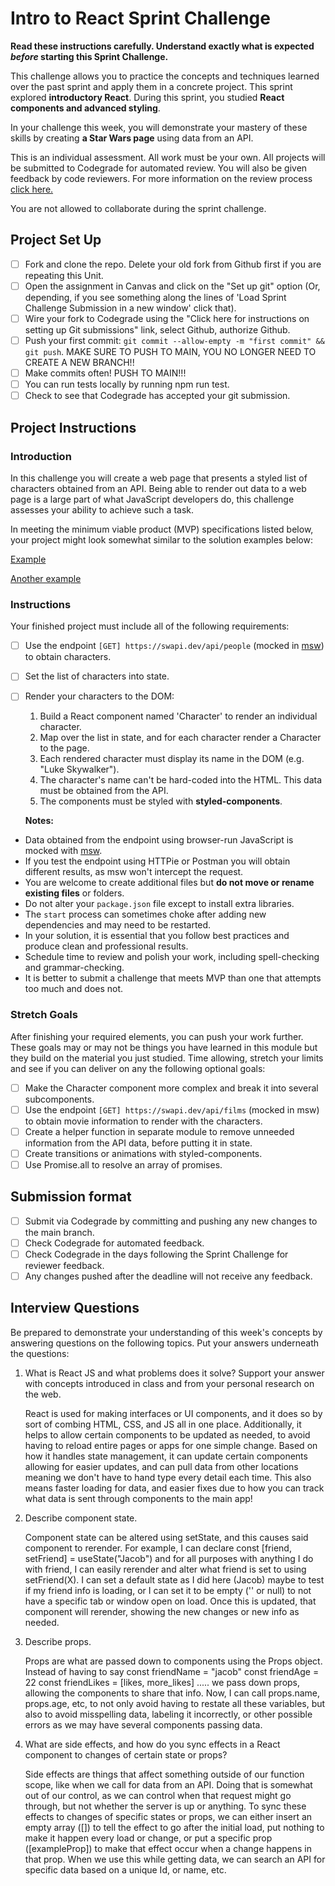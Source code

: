 # Intro to React Sprint Challenge

**Read these instructions carefully. Understand exactly what is expected _before_ starting this Sprint Challenge.**

This challenge allows you to practice the concepts and techniques learned over the past sprint and apply them in a concrete project. This sprint explored **introductory React**. During this sprint, you studied **React components and advanced styling**.

In your challenge this week, you will demonstrate your mastery of these skills by creating **a Star Wars page** using data from an API.

This is an individual assessment. All work must be your own. All projects will be submitted to Codegrade for automated review. You will also be given feedback by code reviewers. For more information on the review process [click here.](https://www.notion.so/lambdaschool/How-to-View-Feedback-in-CodeGrade-c5147cee220c4044a25de28bcb6bb54a)

You are not allowed to collaborate during the sprint challenge.

## Project Set Up

- [ ] Fork and clone the repo. Delete your old fork from Github first if you are repeating this Unit.
- [ ] Open the assignment in Canvas and click on the "Set up git" option (Or, depending, if you see something along the lines of 'Load Sprint Challenge Submission in a new window' click that).
- [ ] Wire your fork to Codegrade using the "Click here for instructions on setting up Git submissions" link, select Github, authorize Github.
- [ ] Push your first commit: `git commit --allow-empty -m "first commit" && git push`. MAKE SURE TO PUSH TO MAIN, YOU NO LONGER NEED TO CREATE A NEW BRANCH!!
- [ ] Make commits often! PUSH TO MAIN!!!
- [ ] You can run tests locally by running npm run test.
- [ ] Check to see that Codegrade has accepted your git submission.

## Project Instructions

### Introduction

In this challenge you will create a web page that presents a styled list of characters obtained from an API. Being able to render out data to a web page is a large part of what JavaScript developers do, this challenge assesses your ability to achieve such a task.

In meeting the minimum viable product (MVP) specifications listed below, your project might look somewhat similar to the solution examples below:

[Example](https://tk-assets.lambdaschool.com/b011a132-0916-4ed2-8955-14192de03a75_sample-screenshot.png)

[Another example](https://tk-assets.lambdaschool.com/3b82c793-2352-4d4d-a81d-e55bf350f7bd_sample-screenshot2.png)

### Instructions

Your finished project must include all of the following requirements:

- [ ] Use the endpoint `[GET] https://swapi.dev/api/people` (mocked in [msw](https://github.com/mswjs/msw)) to obtain characters.
- [ ] Set the list of characters into state.
- [ ] Render your characters to the DOM:

  1. Build a React component named 'Character' to render an individual character.
  1. Map over the list in state, and for each character render a Character to the page.
  1. Each rendered character must display its name in the DOM (e.g. "Luke Skywalker").
  1. The character's name can't be hard-coded into the HTML. This data must be obtained from the API.
  1. The components must be styled with **styled-components**.

  **Notes:**

- Data obtained from the endpoint using browser-run JavaScript is mocked with [msw](https://github.com/mswjs/msw).
- If you test the endpoint using HTTPie or Postman you will obtain different results, as msw won't intercept the request.
- You are welcome to create additional files but **do not move or rename existing files** or folders.
- Do not alter your `package.json` file except to install extra libraries.
- The `start` process can sometimes choke after adding new dependencies and may need to be restarted.
- In your solution, it is essential that you follow best practices and produce clean and professional results.
- Schedule time to review and polish your work, including spell-checking and grammar-checking.
- It is better to submit a challenge that meets MVP than one that attempts too much and does not.

### Stretch Goals

After finishing your required elements, you can push your work further. These goals may or may not be things you have learned in this module but they build on the material you just studied. Time allowing, stretch your limits and see if you can deliver on any the following optional goals:

- [ ] Make the Character component more complex and break it into several subcomponents.
- [ ] Use the endpoint `[GET] https://swapi.dev/api/films` (mocked in msw) to obtain movie information to render with the characters.
- [ ] Create a helper function in separate module to remove unneeded information from the API data, before putting it in state.
- [ ] Create transitions or animations with styled-components.
- [ ] Use Promise.all to resolve an array of promises.

## Submission format

- [ ] Submit via Codegrade by committing and pushing any new changes to the main branch.
- [ ] Check Codegrade for automated feedback.
- [ ] Check Codegrade in the days following the Sprint Challenge for reviewer feedback.
- [ ] Any changes pushed after the deadline will not receive any feedback.

## Interview Questions

Be prepared to demonstrate your understanding of this week's concepts by answering questions on the following topics. Put your answers underneath the questions:

1. What is React JS and what problems does it solve? Support your answer with concepts introduced in class and from your personal research on the web.

    React is used for making interfaces or UI components, and it does so by sort of combing HTML, CSS, and JS all in one place. Additionally, it helps to allow certain components to be updated as needed, to avoid having to reload entire pages or apps for one simple change. Based on how it handles state management, it can update certain components allowing for easier updates, and can pull data from other locations meaning we don't have to hand type every detail each time. This also means faster loading for data, and easier fixes due to how you can track what data is sent through components to the main app!

1. Describe component state.

    Component state can be altered using setState, and this causes said component to rerender. For example, I can declare const [friend, setFriend] = useState("Jacob") and for all purposes with anything I do with friend, I can easily rerender and alter what friend is set to using setFriend(X). I can set a default state as I did here (Jacob) maybe to test if my friend info is loading, or I can set it to be empty ('' or null) to not have a specific tab or window open on load. Once this is updated, that component will rerender, showing the new changes or new info as needed. 

1. Describe props.

    Props are what are passed down to components using the Props object. Instead of having to say const friendName = "jacob" const friendAge = 22 const friendLikes = [likes, more_likes] ..... we pass down props, allowing the components to share that info. Now, I can call props.name, props.age, etc, to not only avoid having to restate all these variables, but also to avoid misspelling data, labeling it incorrectly, or other possible errors as we may have several components passing data. 

1. What are side effects, and how do you sync effects in a React component to changes of certain state or props?

    Side effects are things that affect something outside of our function scope, like when we call for data from an API. Doing that is somewhat out of our control, as we can control when that request might go through, but not whether the server is up or anything. To sync these effects to changes of specific states or props, we can either insert an empty array ([]) to tell the effect to go after the initial load, put nothing to make it happen every load or change, or put a specific prop ([exampleProp]) to make that effect occur when a change happens in that prop. When we use this while getting data, we can search an API for specific data based on a unique Id, or name, etc. 
